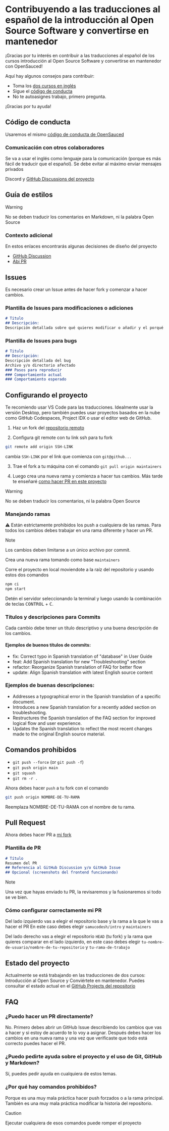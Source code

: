# Contribuyendo a las traducciones al español de la introducción al Open Source Software y convertirse en mantenedor 

¡Gracias por tu interés en contribuir a las traducciones al español de los cursos introducción al Open Source Software y convertirse en mantenedor con OpenSauced!

Aquí hay algunos consejos para contribuir:

- Toma los [dos cursos en inglés](https://opensauced.pizza/learn)
- Sigue el [código de conducta](contributing-es.md#Código-de-conducta)
- No te autoasignes trabajo, primero pregunta.

¡Gracias por tu ayuda!

## Código de conducta

Usaremos el mismo [código de conducta de OpenSauced](https://github.com/open-sauced/.github/blob/main/CODE_OF_CONDUCT.md)

### Comunicación con otros colaboradores

Se va a usar el inglés como lenguaje para la comunicación (porque es más fácil de traducir que el español). Se debe evitar al máximo enviar mensajes privados

Discord y [GitHub Discussions del proyecto](https://github.com/samucodesh/intro/discussions)

## Guía de estilos

> [!WARNING]
> No se deben traducir los comentarios en Markdown, ni la palabra Open Source

### Contexto adicional

En estos enlaces encontrarás algunas decisiones de diseño  del proyecto

- [GitHub Discussion](https://github.com/open-sauced/intro/discussions/190)
- [Abi PR](https://github.com/a-ridley/intro/pull/1)

## Issues

Es necesario crear un Issue antes de hacer fork y comenzar a hacer cambios. 

### Plantilla de Issues para modificaciones o adiciones

```markdown
# Titulo
## Descripción:
Descripción detallada sobre qué quieres modificar o añadir y el porqué es un cambio necesario (solo en modificaciones)
```

### Plantilla de Issues para bugs

```markdown
# Titulo
## Descripción:
Descripción detallada del bug
Archivo y/o directorio afectado
### Pasos para reproducir
### Comportamiento actual
### Comportamiento esperado 
```

## Configurando el proyecto

Te recomiendo usar VS Code para las traducciones. Idealmente usar la versión Desktop, pero también puedes usar proyectos basados en la nube como GitHub Codespaces, Project IDX o usar el editor web de GitHub.

1. Haz un fork del [repositorio remoto](https://github.com/samucodesh/intro)

2. Configura git remote con tu link ssh para tu fork

```bash
git remote add origin SSH-LINK
```

cambia `SSH-LINK` por el link que comienza con `git@github...`

3. Trae el fork a tu máquina con el comando `git pull origin maintainers`

4. Luego crea una nueva rama y comienza a hacer tus cambios. Más tarde te enseñaré [como hacer PR en este proyecto](contributing-es.md#cómo-configurar-correctamente-mi-pr)

> [!WARNING]
> No se deben traducir los comentarios, ni la palabra Open Source

### Manejando ramas

⚠️ Están estrictamente prohibidos los push a cualquiera de las ramas. Para todos los cambios debes trabajar en una rama diferente y hacer un PR.

> [!NOTE]
>  Los cambios deben limitarse a un único archivo por commit.

Crea una nueva rama tomando como base `maintainers`

Corre el proyecto en local moviendote a la raíz del repositorio y usando estos dos comandos

```bash
npm ci
npm start
```

Detén el servidor seleccionando la terminal y luego usando la combinación de teclas <kbd>CONTROL</kbd> + <kbd>C</kbd>.

### Títulos y descripciones para Commits

Cada cambio debe tener un título descriptivo y una buena descripción de los cambios.

#### Ejemplos de buenos títulos de commits:

- fix: Correct typo in Spanish translation of "database" in User Guide
- feat: Add Spanish translation for new "Troubleshooting" section
- refactor: Reorganize Spanish translation of FAQ for better flow
- update: Align Spanish translation with latest English source content

### Ejemplos de buenas descripciones:

- Addresses a typographical error in the Spanish translation of a specific document.
- Introduces a new Spanish translation for a recently added section on troubleshooting.
- Restructures the Spanish translation of the FAQ section for improved logical flow and user experience.
- Updates the Spanish translation to reflect the most recent changes made to the original English source material.

## Comandos prohibidos

- `git push --force` (or `git push -f`)
- `git push origin main`
- `git squash`
- `git rm -r .`

Ahora debes hacer `push` a tu fork con el comando

```bash
git push origin NOMBRE-DE-TU-RAMA
```

Reemplaza NOMBRE-DE-TU-RAMA con el nombre de tu rama.

## Pull Request

Ahora debes hacer PR a [mi fork](https://github.com/samucodesh/intro)
### Plantilla de PR

```markdown
# Título 
Resumen del PR 
## Referencia al GitHub Discussion y/o GitHub Issue
## Opcional (screenshots del frontend funcionando)
```

> [!NOTE]
>Una vez que hayas enviado tu PR, la revisaremos y la fusionaremos si todo se ve bien.

### Cómo configurar correctamente mi PR

Del lado izquierdo vas a elegir el repositorio base y la rama a la que le vas a hacer el PR
En este caso debes elegir 
`samucodesh/intro` y `maintainers`

Del lado derecho vas a elegir el repositorio `HEAD` (tu fork) y la rama que quieres comparar en el lado izquierdo, en este caso debes elegir `tu-nombre-de-usuario/nombre-de-tu-repositorio` y `tu-rama-de-trabajo`

## Estado del proyecto

Actualmente se está trabajando en las traducciones de dos cursos: Introducción al Open Source y Conviértete en mantenedor. Puedes consultar el estado actual en el [GitHub Projects del repositorio](https://github.com/users/samucodesh/projects/8)

## FAQ

### ¿Puedo hacer un PR directamente?

No. Primero debes abrir un GitHub Issue describiendo los cambios que vas a hacer y si estoy de acuerdo te lo voy a asignar. Después debes hacer los cambios en una nueva rama y una vez que verificaste que todo está correcto puedes hacer el PR.

### ¿Puedo pedirte ayuda sobre el proyecto y el uso de Git, GitHub y Markdown?

Sí, puedes pedir ayuda en cualquiera de estos temas.

### ¿Por qué hay comandos prohibidos?

Porque es una muy mala práctica hacer push forzados o a la rama principal. También es una muy mala práctica modificar la historia del repositorio.

> [!CAUTION]
> Ejecutar cualquiera de esos comandos puede romper el proyecto